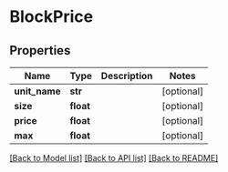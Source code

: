# BlockPrice

## Properties
Name | Type | Description | Notes
------------ | ------------- | ------------- | -------------
**unit_name** | **str** |  | [optional] 
**size** | **float** |  | [optional] 
**price** | **float** |  | [optional] 
**max** | **float** |  | [optional] 

[[Back to Model list]](../README.md#documentation-for-models) [[Back to API list]](../README.md#documentation-for-api-endpoints) [[Back to README]](../README.md)



